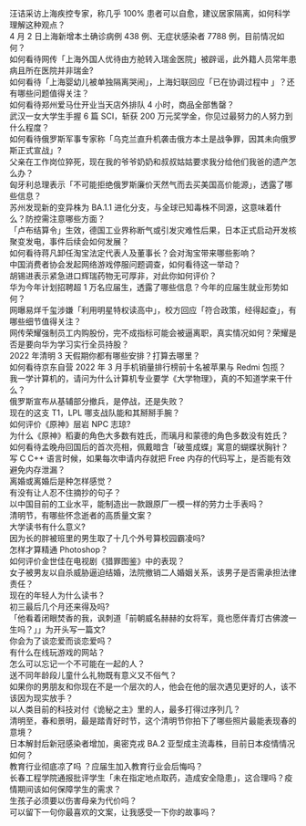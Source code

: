 汪诘采访上海疾控专家，称几乎 100% 患者可以自愈，建议居家隔离，如何科学理解这种观点？  
4 月 2 日上海新增本土确诊病例 438 例、无症状感染者 7788 例，目前情况如何？  
如何看待网传「上海外国人优待由方舱转入瑞金医院」被辟谣，此外籍人员常年患病且所在医院并非瑞金?  
如何看待「上海婴幼儿被单独隔离哭闹」，上海妇联回应「已在协调过程中 」？还有哪些问题值得关注？  
如何看待郑州爱马仕开业当天店外排队 4 小时，商品全部售罄？  
武汉一女大学生手握 6 篇 SCI，斩获 200 万元奖学金，你见过最努力的人努力到什么程度？  
如何看待俄罗斯军事专家称「乌克兰直升机袭击俄方本土是战争罪，因其未向俄罗斯正式宣战」?  
父亲在工作岗位猝死，现在我的爷爷奶奶和叔叔姑姑要求我分给他们我爸的遗产怎么办？  
匈牙利总理表示「不可能拒绝俄罗斯廉价天然气而去买美国高价能源」，透露了哪些信息？  
苏州发现新的变异株为 BA.1.1 进化分支，与全球已知毒株不同源，这意味着什么？防控需注意哪些方面？  
「卢布结算令」生效，德国工业界称断气或引发灾难性后果，日本正式启动开发核聚变发电，事件后续会如何发展？  
如何看待蒋凡卸任淘宝法定代表人及董事长？会对淘宝带来哪些影响？  
中国消费者协会发起网络游戏停服问题调查，如何看待这一举动？  
胡锡进表示紧急进口辉瑞药物无可厚非，对此你如何评价？  
华为今年计划招聘超 1 万名应届生，透露了哪些信息？今年的应届生就业形势如何？  
网曝易烊千玺涉嫌「利用明星特权读高中」，校方回应「符合政策，经得起查」，有哪些细节值得关注？  
网传荣耀强制员工内购股份，完不成指标可能会被逼离职，真实情况如何？荣耀是否是要向华为学习实行全员持股？  
2022 年清明 3 天假期你都有哪些安排？打算去哪里？  
如何看待京东自营 2022 年 3 月手机销量排行榜前十名被苹果与 Redmi 包揽？  
我一学计算机的，请问为什么计算机专业要学《大学物理》，真的不知道学来干什么？  
俄罗斯宣布从基辅部分撤兵，是停战，还是失败？  
现在的这支 T1，LPL 哪支战队能和其掰掰手腕？  
如何评价《原神》层岩 NPC 志琼?  
为什么《原神》稻妻的角色大多数有姓氏，而璃月和蒙德的角色多数没有姓氏？  
如何看待孟晚舟回国后的首次亮相，佩戴暗含「破茧成蝶」寓意的蝴蝶状胸针？  
写 C C++ 语言时候，如果每次申请内存就把 Free 内存的代码写上，是否能有效避免内存泄漏？  
离婚或离婚后是种怎样感觉？  
有没有让人忍不住摘抄的句子？  
以中国目前的工业水平，能制造出一款跟原厂一模一样的劳力士手表吗？  
清明节，有哪些怀念逝者的高质量文案？  
大学读书有什么意义?  
因为长的胖被班里的男生取了十几个外号算校园霸凌吗?  
怎样才算精通 Photoshop？  
如何评价金世佳在电视剧《猎罪图鉴》中的表现？  
女子被男友以自杀威胁逼迫结婚，法院撤销二人婚姻关系，该男子是否需承担法律责任？  
现在的年轻人为什么读书？  
初三最后几个月还来得及吗?  
「他看着闭眼焚香的我，讽刺道「前朝威名赫赫的女将军，竟也愿伴青灯古佛渡一生吗？」」为开头写一篇文?  
你会为了谈恋爱而谈恋爱吗？  
有什么在线玩游戏的网站？  
怎么可以忘记一个不可能在一起的人？  
送不同年龄段儿童什么礼物既有意义又不俗气？  
如果你的男朋友和你现在不是一个层次的人，他会在他的层次遇见更好的人，该不该因为现实放手？  
以人类目前的科技对付《诡秘之主》里的人，最多打得过序列几？  
清明至，春和景明，最是踏青好时节，这个清明节你拍下了哪些照片最能表现春的意境？  
日本解封后新冠感染者增加，奥密克戎 BA.2 亚型成主流毒株，目前日本疫情情况如何？  
教育行业彻底凉了吗 ？应届生加入教育行业会后悔吗？  
长春工程学院通报批评学生「未在指定地点取药，造成安全隐患」，这合理吗？疫情期间该如何保障学生的需求？  
生孩子必须要以伤害母亲为代价吗？  
可以留下一句你最喜欢的文案，让我感受一下你的故事吗？  
